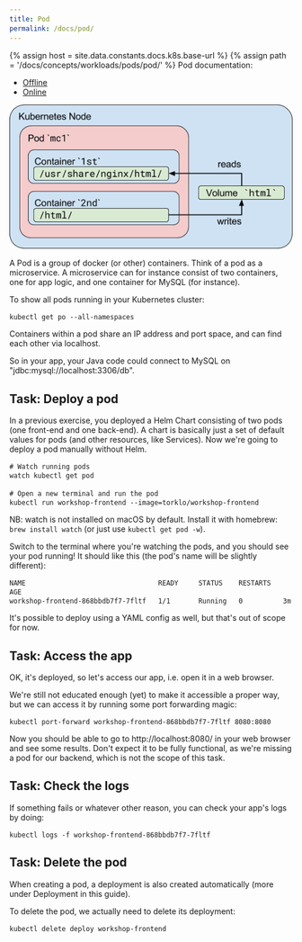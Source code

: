 ```yaml
---
title: Pod
permalink: /docs/pod/
---
```

{% assign host = site.data.constants.docs.k8s.base-url %}
{% assign path = '/docs/concepts/workloads/pods/pod/' %}
Pod documentation:
* [Offline]({{host.offline}}{{path}})
* [Online]({{host.online}}{{path}})


![text](../../assets/img/pods.png)

A Pod is a group of docker (or other) containers. Think of a pod as a microservice. A microservice can for
instance consist of two containers, one for app logic, and one container for MySQL (for instance).

To show all pods running in your Kubernetes cluster:

```
kubectl get po --all-namespaces
```

Containers within a pod share an IP address and port space, and can find each other via localhost.

So in your app, your Java code could connect to MySQL on "jdbc:mysql://localhost:3306/db".


## Task: Deploy a pod

In a previous exercise, you deployed a Helm Chart consisting of two pods (one front-end and one back-end). A
chart is basically just a set of default values for pods (and other resources, like Services). Now we're going
to deploy a pod manually without Helm.

```
# Watch running pods
watch kubectl get pod

# Open a new terminal and run the pod
kubectl run workshop-frontend --image=torklo/workshop-frontend
```

NB: watch is not installed on macOS by default. Install it with homebrew: `brew install watch` (or just use
`kubectl get pod -w`).

Switch to the terminal where you're watching the pods, and you should see your pod running! It should like this (the pod's name will be
slightly
different):


```
NAME                                 READY     STATUS    RESTARTS   AGE
workshop-frontend-868bbdb7f7-7fltf   1/1       Running   0          3m
```
It's possible to deploy using a YAML config as well, but that's out of scope for now.

## Task: Access the app

OK, it's deployed, so let's access our app, i.e. open it in a web browser.

We're still not educated enough (yet) to make it accessible a proper way, but we can access it by running some
port forwarding magic:

```
kubectl port-forward workshop-frontend-868bbdb7f7-7fltf 8080:8080
```

Now you should be able to go to http://localhost:8080/ in your web browser and see some results. Don't expect
it to be fully functional, as we're missing a pod for our backend, which is not the scope of this task.

## Task: Check the logs

If something fails or whatever other reason, you can check your app's logs by doing:

```
kubectl logs -f workshop-frontend-868bbdb7f7-7fltf
```

## Task: Delete the pod

When creating a pod, a deployment is also created automatically (more under Deployment in this guide).

To delete the pod, we actually need to delete its deployment:

```
kubectl delete deploy workshop-frontend
```
